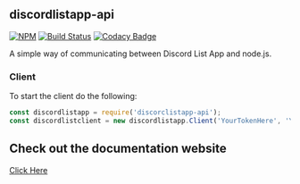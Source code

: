 ## discordlistapp-api

 [![NPM](https://nodei.co/npm/discordlistapp-api.png?compact=true)](https://nodei.co/npm/discordlistapp-api/) [![Build Status](https://travis-ci.org/Wist9063/discordlistapp-api.svg?branch=master)](https://travis-ci.org/Wist9063/discordlistapp-api) [![Codacy Badge](https://api.codacy.com/project/badge/Grade/c2d9c2694efa420da7bdd90b017f644f)](https://www.codacy.com/app/Wist9063/discordlistapp-api?utm_source=github.com&amp;utm_medium=referral&amp;utm_content=Wist9063/discordlistapp-api&amp;utm_campaign=Badge_Grade)

A simple way of communicating between Discord List App and node.js.

### Client

To start the client do the following:

```javascript
const discordlistapp = require('discorclistapp-api');
const discordlistclient = new discordlistapp.Client('YourTokenHere', 'YourBotIDHere');
```

## Check out the documentation website

[Click Here](https://docs.hexaplexsoftware.ga/discordlistapp-api/discordlistapp-api-documation)